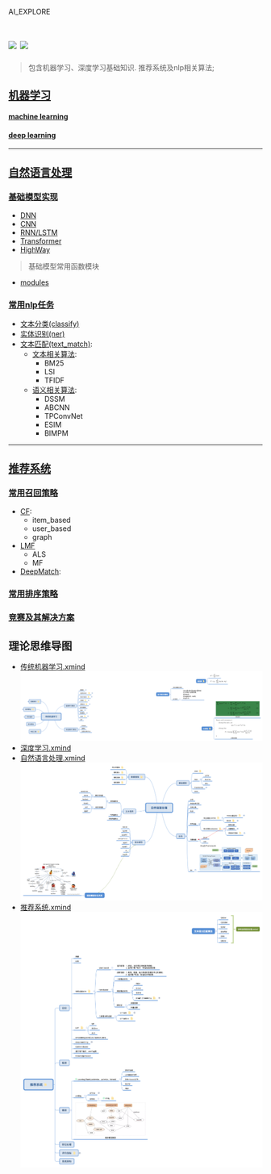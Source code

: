 AI_EXPLORE

![](https://readthedocs.org/projects/pygorithm/badge/?version=latest) ![](https://img.shields.io/badge/python%20-%202.7-brightgreen.svg)
========
> 包含机器学习、深度学习基础知识. 推荐系统及nlp相关算法;

## [机器学习](https://github.com/Fisher87/ai_explore/tree/master/ml_explore)

#### [machine learning](https://github.com/Fisher87/ai_explore/tree/master/ml_explore/machineLearning)

#### [deep learning](https://github.com/Fisher87/ai_explore/tree/master/ml_explore/deepLearning)

---

## [自然语言处理](https://github.com/Fisher87/ai_explore/tree/master/nlp_explore)
### [基础模型实现](https://github.com/Fisher87/ai_explore/tree/master/nlp_explore/basic_model)
+ [DNN](https://github.com/Fisher87/ai_explore/tree/master/nlp_explore/basic_model/dnn.py)
+ [CNN](https://github.com/Fisher87/ai_explore/tree/master/nlp_explore/basic_model/cnn.py)
+ [RNN/LSTM](https://github.com/Fisher87/ai_explore/tree/master/nlp_explore/basic_model/rnn.py)
+ [Transformer](https://github.com/Fisher87/ai_explore/tree/master/nlp_explore/basic_model/transformer.py)
+ [HighWay](https://github.com/Fisher87/ai_explore/tree/master/nlp_explore/basic_model/highway.py)
> 基础模型常用函数模块
+ [modules](https://github.com/Fisher87/ai_explore/tree/master/nlp_explore/basic_model/modules.py)

### [常用nlp任务](https://github.com/Fisher87/ai_explore/tree/master/nlp_explore/task)
+ [文本分类(classify)](https://github.com/Fisher87/ai_explore/tree/master/nlp_explore/task/classify)
+ [实体识别(ner)](http://github.com/Fisher87/ai_explore/tree/master/nlp_explore/task/ner)
+ [文本匹配(text_match)](http://github.com/Fisher87/ai_explore/tree/master/task/text_match):
  + [文本相关算法](http://github.com/Fisher87/ai_explore/tree/master/task/text_match/lexical):
    + BM25
    + LSI
    + TFIDF
  + [语义相关算法](http://github.com/Fisher87/ai_explore/tree/master/task/text_match/semantic):
    + DSSM
    + ABCNN
    + TPConvNet
    + ESIM
    + BIMPM

---

## [推荐系统](https://github.com/Fisher87/ai_explore/tree/master/recommend_explore)
### [常用召回策略](https://github.com/Fisher87/ai_explore/tree/master/recommend_explore/recall)
+ [CF](https://github.com/Fisher87/ai_explore/tree/master/recommend_explore/recall/CF):
  + item_based
  + user_based
  + graph
+ [LMF](https://github.com/Fisher87/ai_explore/tree/master/recommend_explore/recall/LMF)
  + ALS
  + MF
+ [DeepMatch](https://github.com/Fisher87/ai_explore/tree/master/recommend_explore/recall/DeepMatch):

### [常用排序策略](https://github.com/Fisher87/ai_explore/tree/master/recommend_explore/rank)
### [竞赛及其解决方案](https://github.com/Fisher87/ai_explore/tree/master/recommend_explore/competition)

## 理论思维导图
+ [传统机器学习.xmind](https://github.com/Fisher87/ai_explore/blob/master/xmind/%E4%BC%A0%E7%BB%9F%E6%9C%BA%E5%99%A8%E5%AD%A6%E4%B9%A0.xmind)
![传统机器学习](https://github.com/Fisher87/ai_explore/blob/master/src/%E4%BC%A0%E7%BB%9F%E6%9C%BA%E5%99%A8%E5%AD%A6%E4%B9%A0.png)
+ [深度学习.xmind](https://github.com/Fisher87/ai_explore/blob/master/xmind/%E6%B7%B1%E5%BA%A6%E5%AD%A6%E4%B9%A0.xmind)
+ [自然语言处理.xmind](https://github.com/Fisher87/ai_explore/blob/master/xmind/%E8%87%AA%E7%84%B6%E8%AF%AD%E8%A8%80%E5%A4%84%E7%90%86.xmind)
![自然语言处理](https://github.com/Fisher87/ai_explore/blob/master/src/%E8%87%AA%E7%84%B6%E8%AF%AD%E8%A8%80%E5%A4%84%E7%90%86.png)
+ [推荐系统.xmind](https://github.com/Fisher87/ai_explore/blob/master/xmind/%E6%8E%A8%E8%8D%90%E7%B3%BB%E7%BB%9F.xmind)
![推荐系统](https://github.com/Fisher87/ai_explore/blob/master/src/%E6%8E%A8%E8%8D%90%E7%B3%BB%E7%BB%9F.png)
